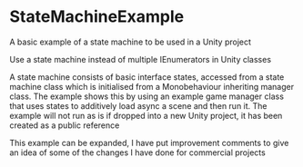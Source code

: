 # StateMachineExample
A basic example of a state machine to be used in a Unity project

Use a state machine instead of multiple IEnumerators in Unity classes

A state machine consists of basic interface states, accessed from a state machine class which is initialised from a Monobehaviour inheriting manager class. The example shows this by using an example game manager class that uses states to additively load async a scene and then run it. The example will not run as is if dropped into a new Unity project, it has been created as a public reference

This example can be expanded, I have put improvement comments to give an idea of some of the changes I have done for commercial projects

